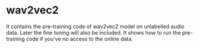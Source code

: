 # wav2vec2
It contains the pre-training code of wav2vec2 model on unlabelled audio data. Later the fine tuning will also be included.
It shows how to run the pre-training code if you've no access to the online data. 
